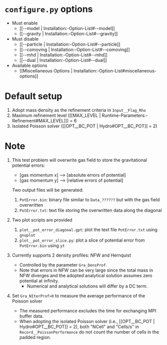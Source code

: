 # `configure.py` options
- Must enable
   - [[--model | Installation:-Option-List#--model]]
   - [[--gravity | Installation:-Option-List#--gravity]]
- Must disable
   - [[--particle | Installation:-Option-List#--particle]]
   - [[--comoving | Installation:-Option-List#--comoving]]
   - [[--mhd | Installation:-Option-List#--mhd]]
   - [[--dual | Installation:-Option-List#--dual]]
- Available options
   - [[Miscellaneous Options | Installation:-Option-List#miscellaneous-options]]


# Default setup
1. Adopt mass density as the refinement criteria in `Input__Flag_Rho`
2. Maximum refinement level ([[MAX_LEVEL | Runtime-Parameters:-Refinement#MAX_LEVEL]]) = 6
3. Isolated Poisson solver ([[OPT__BC_POT | Hydro#OPT__BC_POT]] = 2)


# Note
1. This test problem will overwrite gas field to store the gravitational potential errors:
   - [gas momentum x] --> [absolute errors of potential]
   - [gas momentum y] --> [relative errors of potential]

   Two output files will be generated:
   1. `PotError.bin`: binary file similar to `Data_??????` but with the gas field overwritten
   2. `PotError.txt`: text   file storing the overwritten data along the diagonal

2. Two plot scripts are provided
   1. `plot__pot_error_diagonal.gpt`: plot the text file `PotError.txt` using `gnuplot`
   2. `plot__pot_error_slice.py`: plot a slice of potential error from `PotError.bin` using `yt`

3. Currently supports 2 density profiles: NFW and Hernquist
   - Controlled by the parameter `Gra_DensProf`.
   - Note that errors in NFW can be very large since the total mass in NFW diverges and the adopted analytical
     solution assumes zero potential at infinity.
      - Numerical and analytical solutions will differ by a DC term.

4. Set `Gra_NIterProf>0` to measure the average performance of the Poisson solver
   - The measured performance excludes the time for exchanging MPI buffer data.
   - When adopting the isolated Poisson solver (i.e., [[OPT__BC_POT | Hydro#OPT__BC_POT]] = 2), both "NCell" and "Cells/s"
     in `Record__PoissonPerformance` do not count the number of cells in the padded region.
